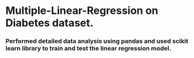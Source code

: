 # Multiple-Linear-Regression on Diabetes dataset. 
### Performed detailed data analysis using pandas and used scikit learn library to train and test the linear regression model.
